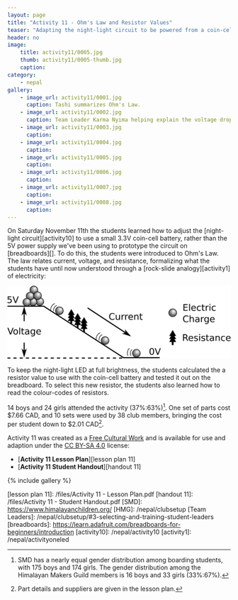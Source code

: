 ```yaml
---
layout: page
title: "Activity 11 - Ohm's Law and Resistor Values"
teaser: "Adapting the night-light circuit to be powered from a coin-cell battery."
header: no
image: 
    title: activity11/0005.jpg
    thumb: activity11/0005-thumb.jpg
    caption: 
category:
    - nepal
gallery:
    - image_url: activity11/0001.jpg
      caption: Tashi summarizes Ohm's Law.
    - image_url: activity11/0002.jpg
      caption: Team Leader Karma Nyima helping explain the voltage drop across the resistor.
    - image_url: activity11/0003.jpg
      caption: 
    - image_url: activity11/0004.jpg
      caption: 
    - image_url: activity11/0005.jpg
      caption: 
    - image_url: activity11/0006.jpg
      caption: 
    - image_url: activity11/0007.jpg
      caption: 
    - image_url: activity11/0008.jpg
      caption:       
---
```


On Saturday November 11th the students learned how to adjust the [night-light circuit][activity10] to use a small 3.3V coin-cell battery, rather than the 5V power supply we've been using to prototype the circuit on [breadboards][]. To do this, the students were introduced to Ohm's Law. The law relates current, voltage, and resistance, formalizing what the students have until now understood through a [rock-slide analogy][activity1] of electricity:

![rockslide](/images/activity11/rockslide.png)

To keep the night-light LED at full brightness, the students calculated the a resistor value to use with the coin-cell battery and tested it out on the breadboard. To select this new resistor, the students also learned how to read the colour-codes of resistors.

14 boys and 24 girls attended the activity (37%:63%)[^1]. One set of parts cost $7.66 CAD, and 10 sets were used by 38 club members, bringing the cost per student down to $2.01 CAD[^2].

Activity 11 was created as a [Free Cultural Work][] and is available for use and adaption under the [CC BY-SA 4.0][] license:

*	[**Activity 11 Lesson Plan**][lesson plan 11]
*	[**Activity 11 Student Handout**][handout 11]

{% include gallery %}

[^1]: SMD has a nearly equal gender distribution among boarding students, with 175 boys and 174 girls. The gender distribution among the Himalayan Makers Guild members is 16 boys and 33 girls (33%:67%).
[^2]: Part details and suppliers are given in the lesson plan.

[CC BY-SA 4.0]: https://creativecommons.org/licenses/by-sa/4.0/
[Free Cultural Work]: https://creativecommons.org/share-your-work/public-domain/freeworks/
[lesson plan 11]: /files/Activity 11 - Lesson Plan.pdf
[handout 11]: /files/Activity 11 - Student Handout.pdf
[SMD]: https://www.himalayanchildren.org/
[HMG]: /nepal/clubsetup
[Team Leaders]: /nepal/clubsetup/#3-selecting-and-training-student-leaders
[breadboards]: https://learn.adafruit.com/breadboards-for-beginners/introduction
[activity10]: /nepal/activity10
[activity1]: /nepal/activityoneled
